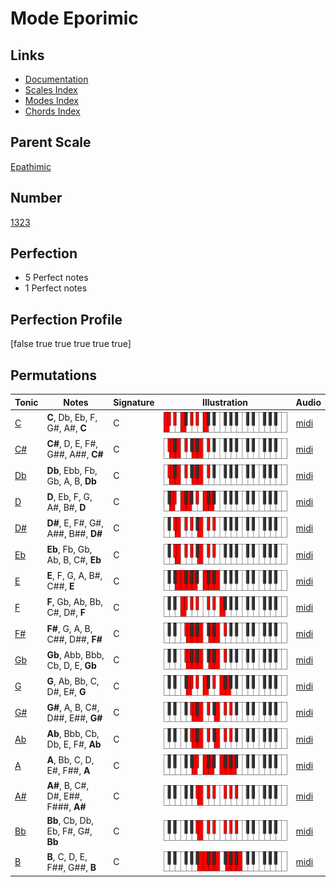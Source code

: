 # Mode Eporimic

## Links

- [Documentation](index.md)
- [Scales Index](Scales.md)
- [Modes Index](Modes.md)
- [Chords Index](Chords.md)

## Parent Scale

[Epathimic](ScaleEpathimic.md)

## Number

[1323](https://ianring.com/musictheory/scales/1323)

## Perfection

- 5 Perfect notes
- 1 Perfect notes

## Perfection Profile

[false true true true true true]

## Permutations

| Tonic | Notes | Signature | Illustration | Audio |
|-------|-------|-----------|--------------|-------|
| [C](ModeCNaturalEporimic.md) | **C**, Db, Eb, F, G#, A#, **C** | C | ![CNaturalEporimic](ModeCNaturalEporimic.png) | [midi](https://github.com/edipermadi/music/blob/main/docs/ModeCNaturalEporimic.mid?raw=true) |
| [C#](ModeCSharpEporimic.md) | **C#**, D, E, F#, G##, A##, **C#** | C | ![CSharpEporimic](ModeCSharpEporimic.png) | [midi](https://github.com/edipermadi/music/blob/main/docs/ModeCSharpEporimic.mid?raw=true) |
| [Db](ModeDFlatEporimic.md) | **Db**, Ebb, Fb, Gb, A, B, **Db** | C | ![DFlatEporimic](ModeDFlatEporimic.png) | [midi](https://github.com/edipermadi/music/blob/main/docs/ModeDFlatEporimic.mid?raw=true) |
| [D](ModeDNaturalEporimic.md) | **D**, Eb, F, G, A#, B#, **D** | C | ![DNaturalEporimic](ModeDNaturalEporimic.png) | [midi](https://github.com/edipermadi/music/blob/main/docs/ModeDNaturalEporimic.mid?raw=true) |
| [D#](ModeDSharpEporimic.md) | **D#**, E, F#, G#, A##, B##, **D#** | C | ![DSharpEporimic](ModeDSharpEporimic.png) | [midi](https://github.com/edipermadi/music/blob/main/docs/ModeDSharpEporimic.mid?raw=true) |
| [Eb](ModeEFlatEporimic.md) | **Eb**, Fb, Gb, Ab, B, C#, **Eb** | C | ![EFlatEporimic](ModeEFlatEporimic.png) | [midi](https://github.com/edipermadi/music/blob/main/docs/ModeEFlatEporimic.mid?raw=true) |
| [E](ModeENaturalEporimic.md) | **E**, F, G, A, B#, C##, **E** | C | ![ENaturalEporimic](ModeENaturalEporimic.png) | [midi](https://github.com/edipermadi/music/blob/main/docs/ModeENaturalEporimic.mid?raw=true) |
| [F](ModeFNaturalEporimic.md) | **F**, Gb, Ab, Bb, C#, D#, **F** | C | ![FNaturalEporimic](ModeFNaturalEporimic.png) | [midi](https://github.com/edipermadi/music/blob/main/docs/ModeFNaturalEporimic.mid?raw=true) |
| [F#](ModeFSharpEporimic.md) | **F#**, G, A, B, C##, D##, **F#** | C | ![FSharpEporimic](ModeFSharpEporimic.png) | [midi](https://github.com/edipermadi/music/blob/main/docs/ModeFSharpEporimic.mid?raw=true) |
| [Gb](ModeGFlatEporimic.md) | **Gb**, Abb, Bbb, Cb, D, E, **Gb** | C | ![GFlatEporimic](ModeGFlatEporimic.png) | [midi](https://github.com/edipermadi/music/blob/main/docs/ModeGFlatEporimic.mid?raw=true) |
| [G](ModeGNaturalEporimic.md) | **G**, Ab, Bb, C, D#, E#, **G** | C | ![GNaturalEporimic](ModeGNaturalEporimic.png) | [midi](https://github.com/edipermadi/music/blob/main/docs/ModeGNaturalEporimic.mid?raw=true) |
| [G#](ModeGSharpEporimic.md) | **G#**, A, B, C#, D##, E##, **G#** | C | ![GSharpEporimic](ModeGSharpEporimic.png) | [midi](https://github.com/edipermadi/music/blob/main/docs/ModeGSharpEporimic.mid?raw=true) |
| [Ab](ModeAFlatEporimic.md) | **Ab**, Bbb, Cb, Db, E, F#, **Ab** | C | ![AFlatEporimic](ModeAFlatEporimic.png) | [midi](https://github.com/edipermadi/music/blob/main/docs/ModeAFlatEporimic.mid?raw=true) |
| [A](ModeANaturalEporimic.md) | **A**, Bb, C, D, E#, F##, **A** | C | ![ANaturalEporimic](ModeANaturalEporimic.png) | [midi](https://github.com/edipermadi/music/blob/main/docs/ModeANaturalEporimic.mid?raw=true) |
| [A#](ModeASharpEporimic.md) | **A#**, B, C#, D#, E##, F###, **A#** | C | ![ASharpEporimic](ModeASharpEporimic.png) | [midi](https://github.com/edipermadi/music/blob/main/docs/ModeASharpEporimic.mid?raw=true) |
| [Bb](ModeBFlatEporimic.md) | **Bb**, Cb, Db, Eb, F#, G#, **Bb** | C | ![BFlatEporimic](ModeBFlatEporimic.png) | [midi](https://github.com/edipermadi/music/blob/main/docs/ModeBFlatEporimic.mid?raw=true) |
| [B](ModeBNaturalEporimic.md) | **B**, C, D, E, F##, G##, **B** | C | ![BNaturalEporimic](ModeBNaturalEporimic.png) | [midi](https://github.com/edipermadi/music/blob/main/docs/ModeBNaturalEporimic.mid?raw=true) |
